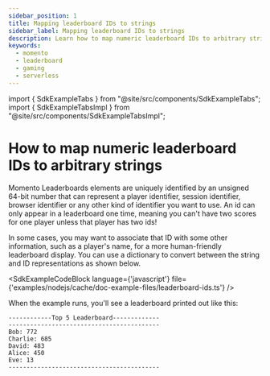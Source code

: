 ```yaml
---
sidebar_position: 1
title: Mapping leaderboard IDs to strings
sidebar_label: Mapping leaderboard IDs to strings
description: Learn how to map numeric leaderboard IDs to arbitrary strings.
keywords:
  - momento
  - leaderboard
  - gaming
  - serverless
---
```


import { SdkExampleTabs } from "@site/src/components/SdkExampleTabs";
import { SdkExampleTabsImpl } from "@site/src/components/SdkExampleTabsImpl";

# How to map numeric leaderboard IDs to arbitrary strings

Momento Leaderboards elements are uniquely identified by an unsigned 64-bit number that can represent a player identifier, session identifier, browser identifier or any other kind of identifier you want to use. An id can only appear in a leaderboard one time, meaning you can't have two scores for one player unless that player has two ids!

In some cases, you may want to associate that ID with some other information, such as a player's name, for a more human-friendly leaderboard display.
You can use a dictionary to convert between the string and ID representations as shown below.


<SdkExampleCodeBlock language={'javascript'} file={'examples/nodejs/cache/doc-example-files/leaderboard-ids.ts'} />

When the example runs, you'll see a leaderboard printed out like this:
```
------------Top 5 Leaderboard-------------
------------------------------------------
Bob: 772
Charlie: 685
David: 483
Alice: 450
Eve: 13
------------------------------------------
```
